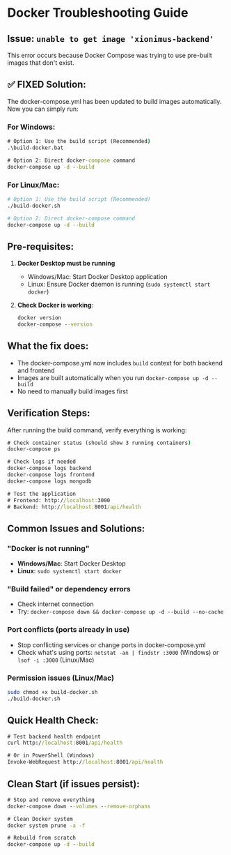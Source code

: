 # Docker Troubleshooting Guide

## Issue: `unable to get image 'xionimus-backend'`

This error occurs because Docker Compose was trying to use pre-built images that don't exist.

## ✅ FIXED Solution:

The docker-compose.yml has been updated to build images automatically. Now you can simply run:

### For Windows:
```cmd
# Option 1: Use the build script (Recommended)
.\build-docker.bat

# Option 2: Direct docker-compose command
docker-compose up -d --build
```

### For Linux/Mac:
```bash
# Option 1: Use the build script (Recommended)
./build-docker.sh

# Option 2: Direct docker-compose command
docker-compose up -d --build
```

## Pre-requisites:

1. **Docker Desktop must be running**
   - Windows/Mac: Start Docker Desktop application
   - Linux: Ensure Docker daemon is running (`sudo systemctl start docker`)

2. **Check Docker is working**:
   ```cmd
   docker version
   docker-compose --version
   ```

## What the fix does:

- The docker-compose.yml now includes `build` context for both backend and frontend
- Images are built automatically when you run `docker-compose up -d --build`
- No need to manually build images first

## Verification Steps:

After running the build command, verify everything is working:

```cmd
# Check container status (should show 3 running containers)
docker-compose ps

# Check logs if needed
docker-compose logs backend
docker-compose logs frontend
docker-compose logs mongodb

# Test the application
# Frontend: http://localhost:3000
# Backend: http://localhost:8001/api/health
```

## Common Issues and Solutions:

### "Docker is not running"
- **Windows/Mac**: Start Docker Desktop
- **Linux**: `sudo systemctl start docker`

### "Build failed" or dependency errors
- Check internet connection
- Try: `docker-compose down && docker-compose up -d --build --no-cache`

### Port conflicts (ports already in use)
- Stop conflicting services or change ports in docker-compose.yml
- Check what's using ports: `netstat -an | findstr :3000` (Windows) or `lsof -i :3000` (Linux/Mac)

### Permission issues (Linux/Mac)
```bash
sudo chmod +x build-docker.sh
./build-docker.sh
```

## Quick Health Check:

```cmd
# Test backend health endpoint
curl http://localhost:8001/api/health

# Or in PowerShell (Windows)
Invoke-WebRequest http://localhost:8001/api/health
```

## Clean Start (if issues persist):

```cmd
# Stop and remove everything
docker-compose down --volumes --remove-orphans

# Clean Docker system
docker system prune -a -f

# Rebuild from scratch
docker-compose up -d --build
```